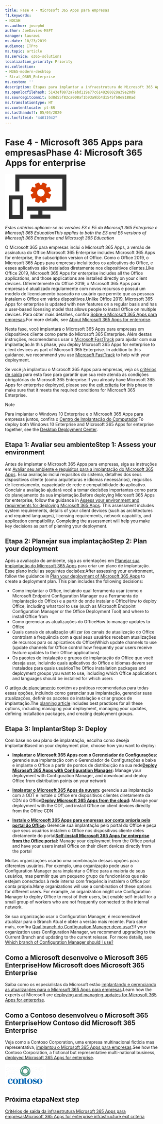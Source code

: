 ```yaml
---
title: Fase 4 - Microsoft 365 Apps para empresas
f1.keywords:
- NOCSH
ms.author: josephd
author: JoeDavies-MSFT
manager: laurawi
ms.date: 10/23/2019
audience: ITPro
ms.topic: article
ms.service: o365-solutions
localization_priority: Priority
ms.collection:
- M365-modern-desktop
- Strat_O365_Enterprise
ms.custom: ''
description: Etapas para implantar a infraestrutura do Microsoft 365 Apps para empresas do Microsoft 365 Enterprise.
ms.openlocfilehash: 5143ef8872a7ebd119e77c6148288828a39e20d9
ms.sourcegitcommit: bd8d55f82ca008af1b93a9bb4d1545f68e8188ad
ms.translationtype: HT
ms.contentlocale: pt-BR
ms.lasthandoff: 05/04/2020
ms.locfileid: "44011942"
---
```

# <a name="phase-4-microsoft-365-apps-for-enterprise"></a><span data-ttu-id="5c30e-103">Fase 4 - Microsoft 365 Apps para empresas</span><span class="sxs-lookup"><span data-stu-id="5c30e-103">Phase 4: Microsoft 365 Apps for enterprise</span></span>

![Fase 4 - Microsoft 365 Apps para empresas](../media/deploy-foundation-infrastructure/O365proplus_icon.png)

<span data-ttu-id="5c30e-105">*Estes critérios aplicam-se às versões E3 e E5 do Microsoft 365 Enterprise e Microsoft 365 Education*</span><span class="sxs-lookup"><span data-stu-id="5c30e-105">*This applies to both the E3 and E5 versions of Microsoft 365 Enterprise and Microsoft 365 Education*</span></span>

<span data-ttu-id="5c30e-106">O Microsoft 365 para empresas inclui o Microsoft 365 Apps, a versão de assinatura do Office.</span><span class="sxs-lookup"><span data-stu-id="5c30e-106">Microsoft 365 Enterprise includes Microsoft 365 Apps for enterprise, the subscription version of Office.</span></span> <span data-ttu-id="5c30e-107">Como o Office 2019, o Microsoft 365 Apps para empresas inclui todos os aplicativos do Office, e esses aplicativos são instalados diretamente nos dispositivos clientes.</span><span class="sxs-lookup"><span data-stu-id="5c30e-107">Like Office 2019, Microsoft 365 Apps for enterprise includes all the Office applications, and those applications are installed directly on your client devices.</span></span> <span data-ttu-id="5c30e-108">Diferentemente do Office 2019, o Microsoft 365 Apps para empresas é atualizado regularmente com novos recursos e possui um modelo de licenciamento baseado no usuário que permite que as pessoas instalem o Office em vários dispositivos.</span><span class="sxs-lookup"><span data-stu-id="5c30e-108">Unlike Office 2019, Microsoft 365 Apps for enterprise is updated with new features on a regular basis and has a user-based licensing model that allows people to install Office on multiple devices.</span></span> <span data-ttu-id="5c30e-109">Para obter mais detalhes, confira [Sobre o Microsoft 365 Apps para empresas](https://docs.microsoft.com/deployoffice/about-microsoft-365-apps).</span><span class="sxs-lookup"><span data-stu-id="5c30e-109">For more details, see [About Microsoft 365 Apps for enterprise](https://docs.microsoft.com/deployoffice/about-microsoft-365-apps).</span></span>

<span data-ttu-id="5c30e-p102">Nesta fase, você implantará o Microsoft 365 Apps para empresas em dispositivos cliente como parte do Microsoft 365 Enterprise. Além destas instruções, recomendamos usar o [Microsoft FastTrack](https://fasttrack.microsoft.com/office) para ajudar com sua implantação.</span><span class="sxs-lookup"><span data-stu-id="5c30e-p102">In this phase, you deploy Microsoft 365 Apps for enterprise to client devices as part of Microsoft 365 Enterprise. In addition to this guidance, we recommend you use [Microsoft FastTrack](https://fasttrack.microsoft.com/office) to help with your deployment.</span></span> 

<span data-ttu-id="5c30e-112">Se você já implantou o Microsoft 365 Apps para empresas, veja os [critérios de saída](office365proplus-exit-criteria.md) para esta fase para garantir que sua rede atenda às condições obrigatórias do Microsoft 365 Enterprise.</span><span class="sxs-lookup"><span data-stu-id="5c30e-112">If you already have Microsoft 365 Apps for enterprise deployed, please see the [exit criteria](office365proplus-exit-criteria.md) for this phase to make sure that it meets the required conditions for Microsoft 365 Enterprise.</span></span>

>[!Note]
><span data-ttu-id="5c30e-113">Para implantar o Windows 10 Enterprise e o Microsoft 365 Apps para empresas juntos, confira o [Centro de Implantação do Computador](desktop-deployment-center-home.md).</span><span class="sxs-lookup"><span data-stu-id="5c30e-113">To deploy both Windows 10 Enterprise and Microsoft 365 Apps for enterprise together, see the [Desktop Deployment Center](desktop-deployment-center-home.md).</span></span>
>

## <a name="step-1-assess-your-environment"></a><span data-ttu-id="5c30e-114">Etapa 1: Avaliar seu ambiente</span><span class="sxs-lookup"><span data-stu-id="5c30e-114">Step 1: Assess your environment</span></span>

<span data-ttu-id="5c30e-p103">Antes de implantar o Microsoft 365 Apps para empresas, siga as instruções em [Avaliar seu ambiente e requisitos para a implantação do Microsoft 365 Apps](https://docs.microsoft.com/DeployOffice/assess-microsoft-365-apps). Essa avaliação inclui requisitos do sistema, detalhes dos seus dispositivos cliente (como arquiteturas e idiomas necessários), requisitos de licenciamento, capacidade de rede e compatibilidade do aplicativo. Concluir a avaliação ajudará você a tomar decisões importantes como parte do planejamento da sua implantação.</span><span class="sxs-lookup"><span data-stu-id="5c30e-p103">Before deploying Microsoft 365 Apps for enterprise, follow the guidance in [Assess your environment and requirements for deploying Microsoft 365 Apps](https://docs.microsoft.com/DeployOffice/assess-microsoft-365-apps). This assessment includes system requirements, details of your client devices (such as architectures and required languages), licensing requirements, network capability, and application compatibility. Completing the assessment will help you make key decisions as part of planning your deployment.</span></span>

## <a name="step-2-plan-your-deployment"></a><span data-ttu-id="5c30e-118">Etapa 2: Planejar sua implantação</span><span class="sxs-lookup"><span data-stu-id="5c30e-118">Step 2: Plan your deployment</span></span>

<span data-ttu-id="5c30e-p104">Após a avaliação do ambiente, siga as orientações em [Planejar sua implantação do Microsoft 365 Apps](https://docs.microsoft.com/DeployOffice/plan-microsoft-365-apps) para criar um plano de implantação. Esse plano inclui as seguintes decisões:</span><span class="sxs-lookup"><span data-stu-id="5c30e-p104">After assessing your environment, follow the guidance in [Plan your deployment of Microsoft 365 Apps](https://docs.microsoft.com/DeployOffice/plan-microsoft-365-apps) to create a deployment plan. This plan includes the following decisions:</span></span> 

- <span data-ttu-id="5c30e-121">Como implantar o Office, incluindo qual ferramenta usar (como o Microsoft Endpoint Configuration Manager ou a Ferramenta de Implantação do Office) e a partir de onde instalar o Office</span><span class="sxs-lookup"><span data-stu-id="5c30e-121">How to deploy Office, including what tool to use (such as Microsoft Endpoint Configuration Manager or the Office Deployment Tool) and where to install Office from</span></span>
- <span data-ttu-id="5c30e-122">Como gerenciar as atualizações do Office</span><span class="sxs-lookup"><span data-stu-id="5c30e-122">How to manage updates to Office</span></span>
- <span data-ttu-id="5c30e-123">Quais canais de atualização utilizar (os canais de atualização do Office controlam a frequência com a qual seus usuários recebem atualizações de recursos para os aplicativos do Office)</span><span class="sxs-lookup"><span data-stu-id="5c30e-123">Which update channels to use (update channels for Office control how frequently your users receive feature updates to their Office applications)</span></span>
- <span data-ttu-id="5c30e-124">Os pacotes de instalação e grupos de implantação do Office que você deseja usar, incluindo quais aplicativos do Office e idiomas devem ser instalados para quais usuários</span><span class="sxs-lookup"><span data-stu-id="5c30e-124">The Office installation packages and deployment groups you want to use, including which Office applications and languages should be installed for which users</span></span>

<span data-ttu-id="5c30e-125">O [artigo de planejamento](https://docs.microsoft.com/DeployOffice/plan-microsoft-365-apps) contém as práticas recomendadas para todas essas opções, incluindo como gerenciar sua implantação, gerenciar suas atualizações, definir os pacotes de instalação e criar grupos de implantação.</span><span class="sxs-lookup"><span data-stu-id="5c30e-125">The [planning article](https://docs.microsoft.com/DeployOffice/plan-microsoft-365-apps) includes best practices for all these options, including managing your deployment, managing your updates, defining installation packages, and creating deployment groups.</span></span> 

## <a name="step-3-deploy"></a><span data-ttu-id="5c30e-126">Etapa 3: Implantar</span><span class="sxs-lookup"><span data-stu-id="5c30e-126">Step 3: Deploy</span></span>

<span data-ttu-id="5c30e-127">Com base no seu plano de implantação, escolha como deseja implantar:</span><span class="sxs-lookup"><span data-stu-id="5c30e-127">Based on your deployment plan, choose how you want to deploy:</span></span>

- <span data-ttu-id="5c30e-128">**[Implantar o Microsoft 365 Apps com o Gerenciador de Configurações](https://docs.microsoft.com/deployoffice/deploy-microsoft-365-apps-configuration-manager):** gerencie sua implantação com o Gerenciador de Configurações e baixe e implante o Office a partir de pontos de distribuição na sua rede</span><span class="sxs-lookup"><span data-stu-id="5c30e-128">**[Deploy Microsoft 365 Apps with Configuration Manager](https://docs.microsoft.com/deployoffice/deploy-microsoft-365-apps-configuration-manager):** Manage your deployment with Configuration Manager, and download and deploy Office from distribution points on your network</span></span>

- <span data-ttu-id="5c30e-129">**[Implantar o Microsoft 365 Apps da nuvem](https://docs.microsoft.com/deployoffice/deploy-microsoft-365-apps-cloud):** gerencie sua implantação com a ODT e instale o Office em dispositivos clientes diretamente da CDN do Office</span><span class="sxs-lookup"><span data-stu-id="5c30e-129">**[Deploy Microsoft 365 Apps from the cloud](https://docs.microsoft.com/deployoffice/deploy-microsoft-365-apps-cloud):** Manage your deployment with the ODT, and install Office on client devices directly from the Office CDN</span></span>
 
- <span data-ttu-id="5c30e-130">**[Instale o Microsoft 365 Apps para empresas por conta própria pelo portal do Office](https://docs.microsoft.com/deployoffice/manage-software-download-settings-office-365):** Gerencie sua implantação pelo portal do Office e peça que seus usuários instalem o Office nos dispositivos cliente deles diretamente do portal</span><span class="sxs-lookup"><span data-stu-id="5c30e-130">**[Self-install Microsoft 365 Apps for enterprise from the Office portal](https://docs.microsoft.com/deployoffice/manage-software-download-settings-office-365):** Manage your deployment from the Office portal and have your users install Office on their client devices directly from the portal</span></span>

<span data-ttu-id="5c30e-p105">Muitas organizações usarão uma combinação dessas opções para diferentes usuários. Por exemplo, uma organização pode usar o Configuration Manager para implantar o Office para a maioria de seus usuários, mas permitir que um pequeno grupo de funcionários que não estejam conectados à rede interna com frequência instalem o Office por conta própria.</span><span class="sxs-lookup"><span data-stu-id="5c30e-p105">Many organizations will use a combination of these options for different users. For example, an organization might use Configuration Manager to deploy Office to most of their users, but enable self-install for a small group of workers who are not frequently connected to the internal network.</span></span> 

<span data-ttu-id="5c30e-p106">Se sua organização usar o Configuration Manager, é recomendável atualizar para o Branch Atual e obter a versão mais recente. Para saber mais, confira [Qual branch do Configuration Manager devo usar?](https://docs.microsoft.com/mem/configmgr/core/understand/which-branch-should-i-use)</span><span class="sxs-lookup"><span data-stu-id="5c30e-p106">If your organization uses Configuration Manager, we recommend upgrading to the Current Branch and updating to the current release. For more details, see [Which branch of Configuration Manager should I use?](https://docs.microsoft.com/mem/configmgr/core/understand/which-branch-should-i-use)</span></span>

## <a name="how-microsoft-does-microsoft-365-enterprise"></a><span data-ttu-id="5c30e-135">Como a Microsoft desenvolve o Microsoft 365 Enterprise</span><span class="sxs-lookup"><span data-stu-id="5c30e-135">How Microsoft does Microsoft 365 Enterprise</span></span>

<span data-ttu-id="5c30e-136">Saiba como os especialistas da Microsoft estão [implantando e gerenciando as atualizações para o Microsoft 365 Apps para empresas](https://www.microsoft.com/itshowcase/deploying-and-managing-microsoft-365#primaryR7).</span><span class="sxs-lookup"><span data-stu-id="5c30e-136">Learn how the experts at Microsoft are [deploying and managing updates for Microsoft 365 Apps for enterprise](https://www.microsoft.com/itshowcase/deploying-and-managing-microsoft-365#primaryR7).</span></span>

## <a name="how-contoso-did-microsoft-365-enterprise"></a><span data-ttu-id="5c30e-137">Como a Contoso desenvolveu o Microsoft 365 Enterprise</span><span class="sxs-lookup"><span data-stu-id="5c30e-137">How Contoso did Microsoft 365 Enterprise</span></span>

<span data-ttu-id="5c30e-138">Veja como a Contoso Corporation, uma empresa multinacional fictícia mas representativa, [implantou o Microsoft 365 Apps para empresas](contoso-o365pp.md).</span><span class="sxs-lookup"><span data-stu-id="5c30e-138">See how the Contoso Corporation, a fictional but representative multi-national business, [deployed Microsoft 365 Apps for enterprise](contoso-o365pp.md).</span></span>

![A Contoso Corporation](../media/contoso-overview/contoso-icon.png)

## <a name="next-step"></a><span data-ttu-id="5c30e-140">Próxima etapa</span><span class="sxs-lookup"><span data-stu-id="5c30e-140">Next step</span></span>

[<span data-ttu-id="5c30e-141">Critérios de saída da infraestrutura Microsoft 365 Apps para empresas</span><span class="sxs-lookup"><span data-stu-id="5c30e-141">Microsoft 365 Apps for enterprise infrastructure exit criteria</span></span>](office365proplus-exit-criteria.md)
